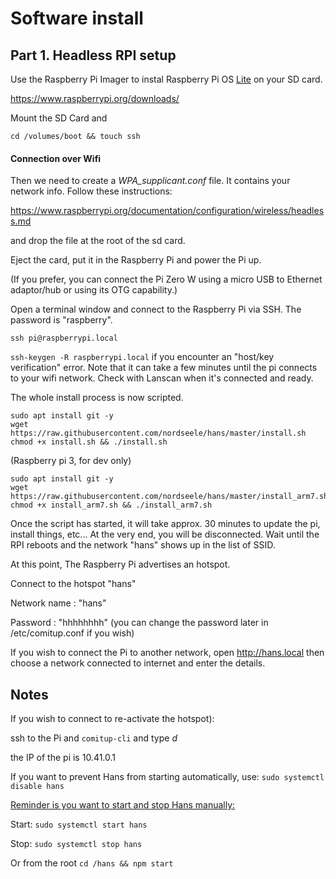 # Software install


## Part 1. Headless RPI setup
Use the Raspberry Pi Imager to instal Raspberry Pi OS <u>Lite</u> on your SD card. 

https://www.raspberrypi.org/downloads/

Mount the SD Card and 

```shell
cd /volumes/boot && touch ssh
```



#### Connection over Wifi 

Then we need to create a *WPA_supplicant.conf* file. It contains your network info. Follow these instructions: 

https://www.raspberrypi.org/documentation/configuration/wireless/headless.md

and drop the file at the root of the sd card. 

Eject the card, put it in the Raspberry Pi and power the Pi up.

(If you prefer, you can connect the Pi Zero W using a micro USB to Ethernet adaptor/hub or using its OTG capability.)



Open a terminal window and connect to the Raspberry Pi via SSH. The password is "raspberry".

```shell
ssh pi@raspberrypi.local 
```

`ssh-keygen -R raspberrypi.local` if you encounter an "host/key verification" error. Note that it can take a few minutes until the pi connects to your wifi network. Check with Lanscan when it's connected and ready.

The whole install process is now scripted.

```shell
sudo apt install git -y
wget https://raw.githubusercontent.com/nordseele/hans/master/install.sh
chmod +x install.sh && ./install.sh
```

(Raspberry pi 3, for dev only)

```shell
sudo apt install git -y
wget https://raw.githubusercontent.com/nordseele/hans/master/install_arm7.sh
chmod +x install_arm7.sh && ./install_arm7.sh
```


Once the script has started, it will take approx. 30 minutes to update the pi, install things, etc... At the very end, you will be disconnected. Wait until the RPI reboots and the network "hans" shows up in the list of SSID. 

At this point, The Raspberry Pi advertises an hotspot. 

Connect to the hotspot "hans"

Network name : "hans"

Password : "hhhhhhhh" (you can change the password later in /etc/comitup.conf if you wish)


If you wish to connect the Pi to another network, open http://hans.local then choose a network connected to internet and enter the details. 



## Notes

If you wish to connect to re-activate the hotspot):

ssh to the Pi and `comitup-cli` and type *d*

the IP of the pi is 10.41.0.1 



If you want to prevent Hans from starting automatically, use: `sudo systemctl disable hans` 

<u>Reminder is you want to start and stop Hans manually:</u>

Start: `sudo systemctl start hans`

Stop: `sudo systemctl stop hans`

Or from the root `cd /hans && npm start` 
